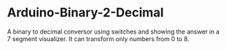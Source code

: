 # Arduino-Binary-2-Decimal
A binary to decimal conversor using switches and showing the answer in a 7 segment visualizer. It can transform only numbers from 0 to 8.
